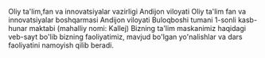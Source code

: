 Oliy ta'lim,fan va innovatsiyalar vazirligi Andijon viloyati Oliy ta'lim fan va innovatsiyalar boshqarmasi
Andijon viloyati Buloqboshi tumani 1-sonli kasb-hunar maktabi (mahalliy nomi: Kallej) 
Bizning ta'lim maskanimiz haqidagi veb-sayt bo'lib bizning faoliyatimiz, mavjud bo'lgan yo'nalishlar va dars faoliyatini namoyish qilib beradi.
